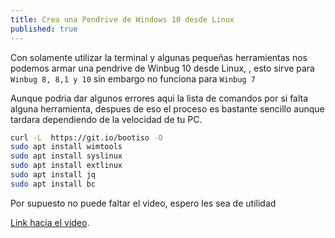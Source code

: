 ```yaml
---
title: Crea una Pendrive de Windows 10 desde Linux
published: true
---
```


Con solamente utilizar la terminal y algunas pequeñas herramientas nos podemos armar una
pendrive de Winbug 10 desde Linux, , esto sirve para `Winbug 8, 8,1 y 10` sin embargo
no funciona para `Winbug 7`

  Aunque podria dar algunos errores aqui la lista de comandos por si falta alguna
herramienta, despues de eso el proceso es bastante sencillo aunque tardara dependiendo
de la velocidad de tu PC.

```bash
curl -L  https://git.io/bootiso -O
sudo apt install wimtools
sudo apt install syslinux
sudo apt install extlinux
sudo apt install jq
sudo apt install bc

```
 Por supuesto no puede faltar el video, espero les sea de utilidad  

[Link hacia el video](https://www.youtube.com/watch?v=yXm-JovCWHk&t=210s).
